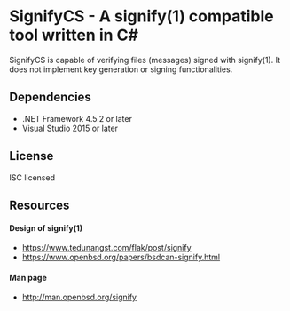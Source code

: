 # SignifyCS - A signify(1) compatible tool written in C#

SignifyCS is capable of verifying files (messages) signed with signify(1). It does
not implement key generation or signing functionalities.

## Dependencies

* .NET Framework 4.5.2 or later
* Visual Studio 2015 or later

## License

ISC licensed

## Resources

#### Design of signify(1)

* https://www.tedunangst.com/flak/post/signify
* https://www.openbsd.org/papers/bsdcan-signify.html

#### Man page

* http://man.openbsd.org/signify
